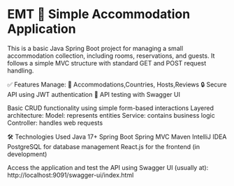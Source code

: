 # EMT  🏨 Simple Accommodation Application
This is a basic Java Spring Boot project for managing a small accommodation collection, including rooms, reservations, and guests. It follows a simple MVC structure with standard GET and POST request handling.

✅ Features
Manage:
📅 Accommodations,Countries, Hosts,Reviews
🔒 Secure API using JWT authentication
📝 API testing with Swagger UI

Basic CRUD functionality using simple form-based interactions
Layered architecture:
Model: represents entities
Service: contains business logic
Controller: handles web requests

🛠️ Technologies Used
Java 17+
Spring Boot
Spring MVC
Maven
IntelliJ IDEA
PostgreSQL for database management
React.js for the frontend (in development)

Access the application and test the API using Swagger UI (usually at):
http://localhost:9091/swagger-ui/index.html
